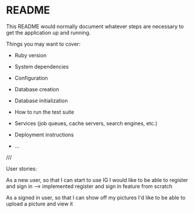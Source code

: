 # README

This README would normally document whatever steps are necessary to get the
application up and running.

Things you may want to cover:

* Ruby version

* System dependencies

* Configuration

* Database creation

* Database initialization

* How to run the test suite

* Services (job queues, cache servers, search engines, etc.)

* Deployment instructions

* ...

///

User stories:

As a new user,
so that I can start to use IG
I would like to be able to register and sign in
 --> implemented register and sign in feature from scratch

As a signed in user,
so that I can show off my pictures
I'd like to be able to upload a picture and view it

